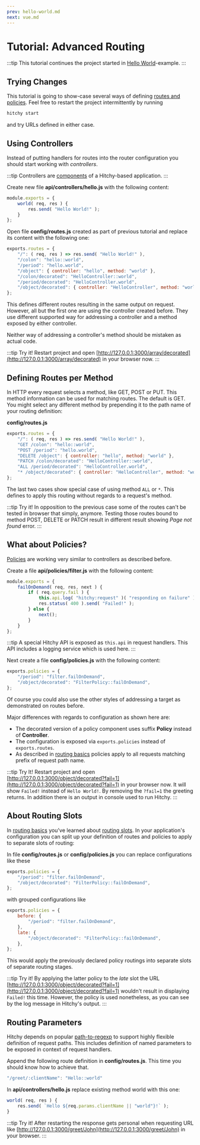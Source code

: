 ```yaml
---
prev: hello-world.md
next: vue.md
---
```


# Tutorial: Advanced Routing

:::tip
This tutorial continues the project started in [Hello World](./hello-world.md)-example.
:::


## Trying Changes

This tutorial is going to show-case several ways of defining [routes and policies](../internals/routing-basics.md). Feel free to restart the project intermittently by running 

```sh
hitchy start
```

and try URLs defined in either case.


## Using Controllers

Instead of putting handlers for routes into the router configuration you should start working with _controllers_. 

:::tip
Controllers are [components](../internals/components.md) of a Hitchy-based application.
:::

Create new file **api/controllers/hello.js** with the following content:

```javascript
module.exports = {
    world( req, res ) {
        res.send( "Hello World!" );
    }
};
```

Open file **config/routes.js** created as part of previous tutorial and replace its content with the following one:

```javascript
exports.routes = {
    "/": ( req, res ) => res.send( "Hello World!" ),
    "/colon": "hello::world",
    "/period": "hello.world",
    "/object": { controller: "hello", method: "world" },
    "/colon/decorated": "HelloController::world",
    "/period/decorated": "HelloController.world",
    "/object/decorated": { controller: "HelloController", method: "world" },
};
```

This defines different routes resulting in the same output on request. However, all but the first one are using the controller created before. They use different supported way for addressing a controller and a method exposed by either controller. 

Neither way of addressing a controller's method should be mistaken as actual code.

:::tip Try it!
Restart project and open [http://127.0.0.1:3000/array/decorated](http://127.0.0.1:3000/array/decorated) in your browser now.
:::


## Defining Routes per Method

In HTTP every request selects a method, like GET, POST or PUT. This method information can be used for matching routes. The default is GET. You might select any different method by prepending it to the path name of your routing definition:

**config/routes.js**
```javascript
exports.routes = {
    "/": ( req, res ) => res.send( "Hello World!" ),
    "GET /colon": "hello::world",
    "POST /period": "hello.world",
    "DELETE /object": { controller: "hello", method: "world" },
    "PATCH /colon/decorated": "HelloController::world",
    "ALL /period/decorated": "HelloController.world",
    "* /object/decorated": { controller: "HelloController", method: "world" },
};
```

The last two cases show special case of using method `ALL` or `*`. This defines to apply this routing without regards to a request's method.

:::tip Try it!
In opposition to the previous case some of the routes can't be tested in browser that simply, anymore. Testing those routes bound to method POST, DELETE or PATCH result in different result showing _Page not found_ error.
:::


## What about Policies?

[Policies](../internals/routing-basics.md#policies) are working very similar to controllers as described before.

Create a file **api/policies/filter.js** with the following content:

```javascript
module.exports = {
    failOnDemand( req, res, next ) {
        if ( req.query.fail ) {
            this.api.log( "hitchy:request" )( "responding on failure" );
            res.status( 400 ).send( "Failed!" );
        } else {
            next();
        }
    }
};
```

:::tip
A special Hitchy API is exposed as `this.api` in request handlers. This API includes a logging service which is used here.
:::

Next create a file **config/policies.js** with the following content:

```javascript
exports.policies = {
    "/period": "filter.failOnDemand",
    "/object/decorated": "FilterPolicy::failOnDemand",
};
```

Of course you could also use the other styles of addressing a target as demonstrated on routes before.

Major differences with regards to configuration as shown here are:

* The decorated version of a policy component uses suffix **Policy** instead of **Controller**.
* The configuration is exposed via `exports.policies` instead of `exports.routes`.
* As described in [routing basics](../internals/routing-basics.md) policies apply to all requests matching prefix of request path name.

:::tip Try It!
Restart project and open [http://127.0.0.1:3000/object/decorated?fail=1](http://127.0.0.1:3000/object/decorated?fail=1) in your browser now. It will show `Failed!` instead of `Hello World!`. By removing the `?fail=1` the greeting returns. In addition there is an output in console used to run Hitchy.
:::


## About Routing Slots

In [routing basics](../internals/routing-basics.md) you've learned about [routing slots](../internals/routing-basics.html#routing-slots). In your application's configuration you can split up your definition of routes and policies to apply to separate slots of routing:

In file **config/routes.js** or **config/policies.js** you can replace configurations like these

```javascript
exports.policies = {
    "/period": "filter.failOnDemand",
    "/object/decorated": "FilterPolicy::failOnDemand",
};
```

with grouped configurations like

```javascript
exports.policies = {
    before: {
        "/period": "filter.failOnDemand",
    },
    late: {
        "/object/decorated": "FilterPolicy::failOnDemand",
    },
};
```

This would apply the previously declared policy routings into separate slots of separate routing stages.

:::tip Try it!
By applying the latter policy to the _late_ slot the URL [http://127.0.0.1:3000/object/decorated?fail=1](http://127.0.0.1:3000/object/decorated?fail=1) wouldn't result in displaying `Failed!` this time. However, the policy is used nonetheless, as you can see by the log message in Hitchy's output.
:::


## Routing Parameters

Hitchy depends on popular [path-to-regexp](https://www.npmjs.com/search?q=path%2Dto%2Dregexp) to support highly flexible definition of request paths. This includes definition of named parameters to be exposed in context of request handlers.

Append the following route definition in **config/routes.js**. This time you should know how to achieve that.

```javascript
"/greet/:clientName": "Hello::world"
```

In **api/controllers/hello.js** replace existing method world with this one:

```javascript
world( req, res ) {
    res.send( `Hello ${req.params.clientName || "world"}!` );
}
```

:::tip Try it!
After restarting the response gets personal when requesting URL like [http://127.0.0.1:3000/greet/John](http://127.0.0.1:3000/greet/John) in your browser.
:::
